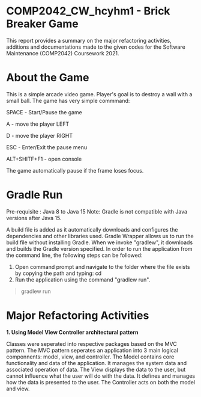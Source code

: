 # COMP2042_CW_hcyhm1 - Brick Breaker Game
This report provides a summary on the major refactoring activities, additions and documentations made to the given codes for the Software Maintenance (COMP2042) Coursework 2021.
# About the Game
This is a simple arcade video game. Player's goal is to destroy a wall with a small ball. The game has very simple commmand: 

SPACE - Start/Pause the game 

A - move the player LEFT

D - move the player RIGHT 

ESC - Enter/Exit the pause menu 

ALT+SHITF+F1 - open console 

The game automatically pause if the frame loses focus.
# Gradle Run

Pre-requisite : Java 8 to Java 15
Note: Gradle is not compatible with Java versions after Java 15.

A build file is added as it automatically downloads and configures the dependencies and other libraries used. Gradle Wrapper allows us to run the build file without installing Gradle. When we invoke "gradlew", it downloads and builds the Gradle version specified. In order to run the application from the command line, the following steps can be followed:

  1. Open command prompt and navigate to the folder where the file exists by copying the path and typing: cd <path>
  2. Run the application using the command "gradlew run".

 > gradlew run


# Major Refactoring Activities
**1. Using Model View Controller architectural pattern**

Classes were seperated into respective packages based on the MVC pattern. The MVC pattern seperates an application into 3 main logical componnents: model, view, and controller.
The Model contains core functionality and data of the application. It manages the system data and associated operation of data.
The View displays the data to the user, but cannot influence what the user will do with the data. It defines and manages how the data is presented to the user.
The Controller acts on both the model and view.
